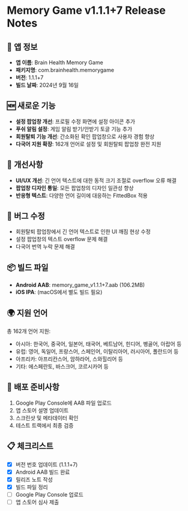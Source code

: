 # Memory Game v1.1.1+7 Release Notes

## 📱 앱 정보
- **앱 이름**: Brain Health Memory Game
- **패키지명**: com.brainhealth.memorygame
- **버전**: 1.1.1+7
- **빌드 날짜**: 2024년 9월 16일

## 🆕 새로운 기능
- **설정 팝업창 개선**: 프로필 수정 화면에 설정 아이콘 추가
- **푸쉬 알림 설정**: 게임 알림 받기/안받기 토글 기능 추가
- **회원탈퇴 기능 개선**: 간소화된 확인 팝업창으로 사용자 경험 향상
- **다국어 지원 확장**: 162개 언어로 설정 및 회원탈퇴 팝업창 완전 지원

## 🔧 개선사항
- **UI/UX 개선**: 긴 언어 텍스트에 대한 동적 크기 조절로 overflow 오류 해결
- **팝업창 디자인 통일**: 모든 팝업창의 디자인 일관성 향상
- **반응형 텍스트**: 다양한 언어 길이에 대응하는 FittedBox 적용

## 🐛 버그 수정
- 회원탈퇴 팝업창에서 긴 언어 텍스트로 인한 UI 깨짐 현상 수정
- 설정 팝업창의 텍스트 overflow 문제 해결
- 다국어 번역 누락 문제 해결

## 📦 빌드 파일
- **Android AAB**: memory_game_v1.1.1+7.aab (106.2MB)
- **iOS IPA**: (macOS에서 별도 빌드 필요)

## 🌍 지원 언어
총 162개 언어 지원:
- 아시아: 한국어, 중국어, 일본어, 태국어, 베트남어, 힌디어, 벵골어, 아랍어 등
- 유럽: 영어, 독일어, 프랑스어, 스페인어, 이탈리아어, 러시아어, 폴란드어 등
- 아프리카: 아프리칸스어, 암하라어, 스와힐리어 등
- 기타: 에스페란토, 바스크어, 코르시카어 등

## 🚀 배포 준비사항
1. Google Play Console에 AAB 파일 업로드
2. 앱 스토어 설명 업데이트
3. 스크린샷 및 메타데이터 확인
4. 테스트 트랙에서 최종 검증

## 📋 체크리스트
- [x] 버전 번호 업데이트 (1.1.1+7)
- [x] Android AAB 빌드 완료
- [x] 릴리즈 노트 작성
- [x] 빌드 파일 정리
- [ ] Google Play Console 업로드
- [ ] 앱 스토어 심사 제출
